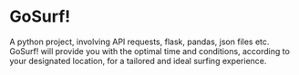 # GoSurf!
A python project, involving API requests, flask, pandas, json files etc. 
GoSurf! will provide you with the optimal time and conditions, according to your designated location,
for a tailored and ideal surfing experience.
